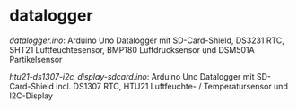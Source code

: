 # datalogger

*datalogger.ino*: Arduino Uno Datalogger mit SD-Card-Shield, DS3231 RTC, SHT21 Luftfeuchtesensor, BMP180 Luftdrucksensor und DSM501A Partikelsensor

*htu21-ds1307-i2c_display-sdcard.ino*: Arduino Uno Datalogger mit SD-Card-Shield incl. DS1307 RTC, HTU21 Luftfeuchte- / Temperatursensor und I2C-Display
